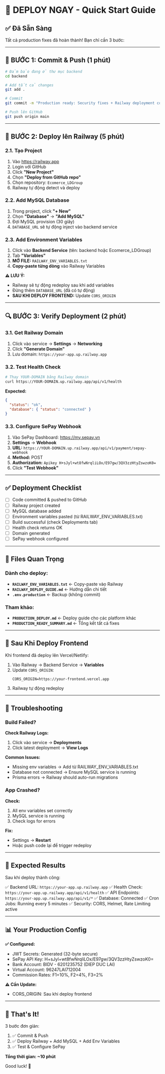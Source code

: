 # 🚀 DEPLOY NGAY - Quick Start Guide

## ✅ Đã Sẵn Sàng

Tất cả production fixes đã hoàn thành! Bạn chỉ cần 3 bước:

---

## 📝 BƯỚC 1: Commit & Push (1 phút)

```bash
# Đảm bảo đang ở thư mục backend
cd backend

# Add tất cả changes
git add .

# Commit
git commit -m "Production ready: Security fixes + Railway deployment config"

# Push lên GitHub
git push origin main
```

---

## 🚂 BƯỚC 2: Deploy lên Railway (5 phút)

### 2.1. Tạo Project

1. Vào https://railway.app
2. Login với GitHub
3. Click **"New Project"**
4. Chọn **"Deploy from GitHub repo"**
5. Chọn repository: `Ecomerce_LDGroup`
6. Railway tự động detect và deploy

### 2.2. Add MySQL Database

1. Trong project, click **"+ New"**
2. Chọn **"Database"** → **"Add MySQL"**
3. Đợi MySQL provision (30 giây)
4. `DATABASE_URL` sẽ tự động inject vào backend service

### 2.3. Add Environment Variables

1. Click vào **Backend Service** (tên: backend hoặc Ecomerce_LDGroup)
2. Tab **"Variables"**
3. **MỞ FILE:** `RAILWAY_ENV_VARIABLES.txt`
4. **Copy-paste từng dòng** vào Railway Variables

**⚠️ LƯU Ý:**
- Railway sẽ tự động redeploy sau khi add variables
- Đừng thêm `DATABASE_URL` (đã có tự động)
- **SAU KHI DEPLOY FRONTEND:** Update `CORS_ORIGIN`

---

## 🔍 BƯỚC 3: Verify Deployment (2 phút)

### 3.1. Get Railway Domain

1. Click vào service → **Settings** → **Networking**
2. Click **"Generate Domain"**
3. Lưu domain: `https://your-app.up.railway.app`

### 3.2. Test Health Check

```bash
# Thay YOUR-DOMAIN bằng Railway domain
curl https://YOUR-DOMAIN.up.railway.app/api/v1/health
```

**Expected:**
```json
{
  "status": "ok",
  "database": { "status": "connected" }
}
```

### 3.3. Configure SePay Webhook

1. Vào SePay Dashboard: https://my.sepay.vn
2. **Settings** → **Webhook**
3. **URL:** `https://YOUR-DOMAIN.up.railway.app/api/v1/payment/sepay-webhook`
4. **Method:** POST
5. **Authorization:** `Apikey H+sJyl+wt8fwNrqliLOx/E97gw/3QV3zzHtyZswzoK0=`
6. Click **"Test Webhook"**

---

## ✅ Deployment Checklist

- [ ] Code committed & pushed to GitHub
- [ ] Railway project created
- [ ] MySQL database added
- [ ] Environment variables pasted (từ RAILWAY_ENV_VARIABLES.txt)
- [ ] Build successful (check Deployments tab)
- [ ] Health check returns OK
- [ ] Domain generated
- [ ] SePay webhook configured

---

## 📁 Files Quan Trọng

### Dành cho deploy:
- **`RAILWAY_ENV_VARIABLES.txt`** ← Copy-paste vào Railway
- **`RAILWAY_DEPLOY_GUIDE.md`** ← Hướng dẫn chi tiết
- **`.env.production`** ← Backup (không commit)

### Tham khảo:
- **`PRODUCTION_DEPLOY.md`** ← Deploy guide cho các platform khác
- **`PRODUCTION_READY_SUMMARY.md`** ← Tổng kết tất cả fixes

---

## 🔧 Sau Khi Deploy Frontend

Khi frontend đã deploy lên Vercel/Netlify:

1. Vào Railway → Backend Service → **Variables**
2. Update `CORS_ORIGIN`:
   ```
   CORS_ORIGIN=https://your-frontend.vercel.app
   ```
3. Railway tự động redeploy

---

## 🚨 Troubleshooting

### Build Failed?

**Check Railway Logs:**
1. Click vào service → **Deployments**
2. Click latest deployment → **View Logs**

**Common Issues:**
- Missing env variables → Add từ RAILWAY_ENV_VARIABLES.txt
- Database not connected → Ensure MySQL service is running
- Prisma errors → Railway should auto-run migrations

### App Crashed?

**Check:**
1. All env variables set correctly
2. MySQL service is running
3. Check logs for errors

**Fix:**
- Settings → **Restart**
- Hoặc push code lại để trigger redeploy

---

## 🎯 Expected Results

Sau khi deploy thành công:

✅ Backend URL: `https://your-app.up.railway.app`
✅ Health Check: `https://your-app.up.railway.app/api/v1/health`
✅ API Endpoints: `https://your-app.up.railway.app/api/v1/*`
✅ Database: Connected
✅ Cron Jobs: Running every 5 minutes
✅ Security: CORS, Helmet, Rate Limiting active

---

## 📊 Your Production Config

**✅ Configured:**
- JWT Secrets: Generated (32-byte secure)
- SePay API Key: H+sJyl+wt8fwNrqliLOx/E97gw/3QV3zzHtyZswzoK0=
- Bank Account: BIDV - 6201235752 (DIEP DUC LAI)
- Virtual Account: 96247LAI712004
- Commission Rates: F1=10%, F2=4%, F3=2%

**⚠️ Cần Update:**
- CORS_ORIGIN: Sau khi deploy frontend

---

## 🎉 That's It!

3 bước đơn giản:
1. ✅ Commit & Push
2. ✅ Deploy Railway + Add MySQL + Add Env Variables
3. ✅ Test & Configure SePay

**Tổng thời gian: ~10 phút**

Good luck! 🚀

